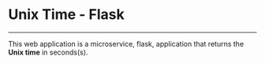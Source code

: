 # Unix Time - Flask
---
This web application is a microservice, flask, application that returns the **Unix time** in seconds(s).